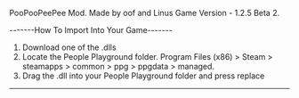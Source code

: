 PooPooPeePee Mod.
Made by oof and Linus 
Game Version - 1.2.5 Beta 2.

-------How To Import Into Your Game-------
1. Download one of the .dlls 
2. Locate the People Playground folder. Program Files (x86) > Steam > steamapps > common > ppg > ppgdata > managed.
3. Drag the .dll into your People Playground folder and press replace 
------------------------------------------
